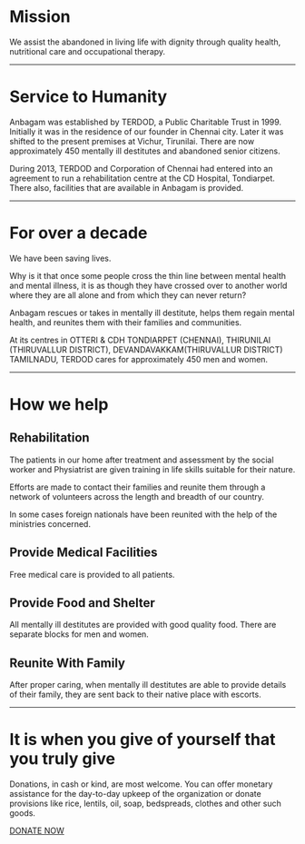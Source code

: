 # Mission

We assist the abandoned in living life with dignity through quality health, nutritional care and occupational therapy.

---

# Service to Humanity

Anbagam was established by TERDOD, a Public Charitable Trust in 1999. Initially it was in the residence of our founder in Chennai city. Later it was shifted to the present premises at Vichur, Tirunilai. There are now approximately 450 mentally ill destitutes and abandoned senior citizens.

During 2013, TERDOD and Corporation of Chennai had entered into an agreement to run a rehabilitation centre at the CD Hospital, Tondiarpet. There also, facilities that are available in Anbagam is provided. 

---

# For over a decade

We have been saving lives.

Why is it that once some people cross the thin line between mental health and mental illness, it is as though they have crossed over to another world where they are all alone and from which they can never return?

Anbagam rescues or takes in mentally ill destitute, helps them regain mental health, and reunites them with their families and communities.

At its centres in OTTERI & CDH TONDIARPET (CHENNAI), THIRUNILAI (THIRUVALLUR DISTRICT), DEVANDAVAKKAM(THIRUVALLUR DISTRICT) TAMILNADU, TERDOD cares for approximately 450 men and women.

---

# How we help

## Rehabilitation

The patients in our home after treatment and assessment by the social worker and Physiatrist are given training in life skills suitable for their nature.

Efforts are made to contact their families and reunite them through a network of volunteers across the length and breadth of our country.

In some cases foreign nationals have been reunited with the help of the ministries concerned.

## Provide Medical Facilities

Free medical care is provided to all patients.

## Provide Food and Shelter

All mentally ill destitutes are provided with good quality food. There are separate blocks for men and women.

## Reunite With Family

After proper caring, when mentally ill destitutes are able to provide details of their family, they are sent back to their native place with escorts.

---

# It is when you give of yourself that you truly give

Donations, in cash or kind, are most welcome. You can offer monetary assistance for the day-to-day upkeep of the organization or donate provisions like rice, lentils, oil, soap, bedspreads, clothes and other such goods.

[DONATE NOW](%url%donate/)

